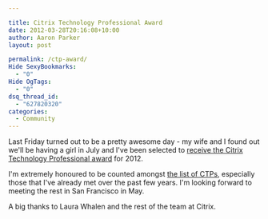 ```yaml
---

title: Citrix Technology Professional Award
date: 2012-03-28T20:16:08+10:00
author: Aaron Parker
layout: post

permalink: /ctp-award/
Hide SexyBookmarks:
  - "0"
Hide OgTags:
  - "0"
dsq_thread_id:
  - "627820320"
categories:
  - Community
---
```

Last Friday turned out to be a pretty awesome day - my wife and I found out we'll be having a girl in July and I've been selected to [receive the Citrix Technology Professional award](http://blogs.citrix.com/2012/03/23/meet-our-newest-citrix-technology-professionals-ctps-3/) for 2012.

I'm extremely honoured to be counted amongst [the list of CTPs](http://community.citrix.com/display/cdn/Citrix+Technology+Professional+Awardees), especially those that I've already met over the past few years. I'm looking forward to meeting the rest in San Francisco in May.

A big thanks to Laura Whalen and the rest of the team at Citrix.